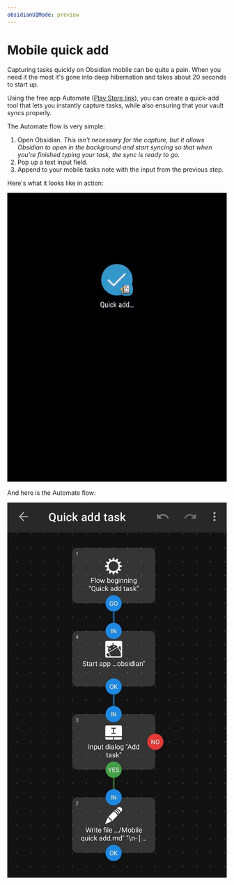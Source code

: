 ```yaml
---
obsidianUIMode: preview
---
```

# Mobile quick add

Capturing tasks quickly on Obsidian mobile can be quite a pain. When you need it the most it's gone into deep hibernation and takes about 20 seconds to start up.

Using the free app Automate ([Play Store link](https://play.google.com/store/apps/details?id=com.llamalab.automate)), you can create a quick-add tool that lets you instantly capture tasks, while also ensuring that your vault syncs properly.

The Automate flow is very simple:

1. Open Obsidian. *This isn't necessary for the capture, but it allows Obsidian to open in the background and start syncing so that when you're finished typing your task, the sync is ready to go.*
2. Pop up a text input field.
3. Append to your mobile tasks note with the input from the previous step.

Here's what it looks like in action:

![350](attachments/ef2dfe619fd96a00f3efc4514687f1262d4ac507.gif)

And here is the Automate flow:

![350](attachments/134677c2aebe237fc0e9fde2a0968d5145b60bf6_2_586x1000.jpeg)
